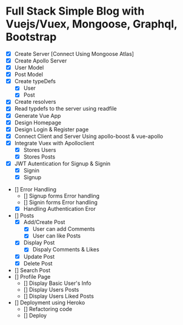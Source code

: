 # Full Stack Simple Blog with Vuejs/Vuex, Mongoose, Graphql, Bootstrap

- [x] Create Server [Connect Using Mongoose Atlas]
- [x] Create Apollo Server
- [x] User Model
- [x] Post Model
- [x] Create typeDefs
  - [x] User
  - [x] Post
- [x] Create resolvers
- [x] Read typdefs to the server using readfile
- [x] Generate Vue App
- [x] Design Homepage
- [x] Design Login & Register page
- [x] Connect Client and Server Using apollo-boost & vue-apollo
- [x] Integrate Vuex with Apolloclient
  - [x] Stores Users
  - [x] Stores Posts
- [x] JWT Autentication for Signup & Signin
  - [x] Signin
  - [x] Signup
- [] Error Handling
  - [] Signup forms Error handling
  - [] Signin forms Error handling
  - [x] Handling Authentication Eror
- [] Posts
  - [x] Add/Create Post
    - [x] User can add Comments
    - [x] User can like Posts
  - [x] Display Post
    - [x] Dispaly Comments & Likes
  - [x] Update Post
  - [x] Delete Post
- [] Search Post
- [] Profile Page
  - [] Display Basic User's Info
  - [] Display Users Posts
  - [] Display Users Liked Posts
- [] Deployment using Heroko
  - [] Refactoring code
  - [] Deploy
